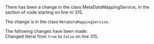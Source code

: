 There has been a change in the class MetaDataMappingService, in the section of code starting on line nr 315.
  
The change is in the class ```MetaDataMappingService```.
  
The following changes have been made:  
Changed literal from ```true``` to ```false``` on line 315.  
